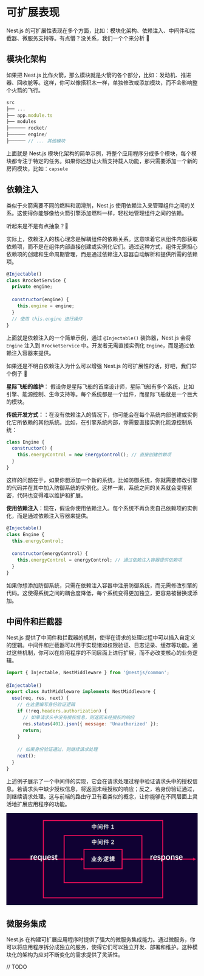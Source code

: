 # 可扩展表现

Nest.js 的可扩展性表现在多个方面，比如：模块化架构、依赖注入、中间件和拦截器、微服务支持等。有点懵？没关系，我们一个个来分析 🧐

## 模块化架构

如果把 Nest.js 比作火箭，那么模块就是火箭的各个部分，比如：发动机、推进器、回收舱等。这样，你可以像搭积木一样，单独修改或添加模块，而不会影响整个火箭的飞行。

```javascript
src
├── ...
├── app.module.ts
├── modules
├────── rocket/
├────── engine/
├────── // ... 其他模块
```

上面就是 Nest.js 模块化架构的简单示例，将整个应用程序分成多个模块，每个模块都专注于特定的任务。如果你还想让火箭支持载人功能，那只需要添加一个新的房间模块，比如：`capsule`

## 依赖注入

类似于火箭需要不同的燃料和润滑剂，Nest.js 使用依赖注入来管理组件之间的关系。这使得你能够像给火箭引擎添加燃料一样，轻松地管理组件之间的依赖。

听起来是不是有点抽象？🤔️

实际上，依赖注入的核心理念是解耦组件的依赖关系。这意味着它从组件内部获取依赖项，而不是在组件内部直接创建或实例化它们。通过这种方式，组件无需担心依赖项的创建和生命周期管理，而是通过依赖注入容器自动解析和提供所需的依赖项。

```javascript
@Injectable()
class RrocketService {
  private engine;

  constructor(engine) {
    this.engine = engine;
  }
  // 使用 this.engine 进行操作
}
```

上面就是依赖注入的一个简单示例，通过 `@Injectable()` 装饰器，Nest.js 会将 `Engine` 注入到 `RrocketService` 中。开发者无需直接实例化 `Engine`，而是通过依赖注入容器来提供。

如果还是不明白依赖注入为什么可以增强 Nest.js 的可扩展性的话，好吧，我们举个例子 🌰

**星际飞船的维护**： 假设你是星际飞船的首席设计师，星际飞船有多个系统，比如引擎、能源控制、生命支持等。每个系统都是一个组件，而星际飞船就是一个巨大的模块。

**传统开发方式：**：在没有依赖注入的情况下，你可能会在每个系统内部创建或实例化它所依赖的其他系统。比如，在引擎系统内部，你需要直接实例化能源控制系统：

```javascript
class Engine {
  constructor() {
    this.energyControl = new EnergyControl(); // 直接创建依赖项
  }
}
```

这样的问题在于，如果你想添加一个新的系统，比如防御系统，你就需要修改引擎的代码并在其中加入防御系统的实例化。这样一来，系统之间的关系就会变得紧密，代码也变得难以维护和扩展。

**使用依赖注入**：现在，假设你使用依赖注入。每个系统不再负责自己依赖项的实例化，而是通过依赖注入容器来提供。

```javascript
@Injectable()
class Engine {
  this.energyControl;

  constructor(energyControl) {
    this.energyControl = energyControl; // 通过依赖注入容器提供依赖项
  }
}
```

如果你想添加防御系统，只需在依赖注入容器中注册防御系统，而无需修改引擎的代码。这使得系统之间的耦合度降低，每个系统变得更加独立，更容易被替换或添加。

## 中间件和拦截器

Nest.js 提供了中间件和拦截器的机制，使得在请求的处理过程中可以插入自定义的逻辑。中间件和拦截器可以用于实现诸如权限验证、日志记录、缓存等功能。通过这些机制，你可以在应用程序的不同层面上进行扩展，而不必改变核心的业务逻辑。

```javascript
import { Injectable, NestMiddleware } from '@nestjs/common';

@Injectable()
export class AuthMiddleware implements NestMiddleware {
  use(req, res, next) {
    // 在这里编写身份验证逻辑
    if (!req.headers.authorization) {
      // 如果请求头中没有授权信息，则返回未经授权的响应
      res.status(401).json({ message: 'Unauthorized' });
      return;
    }

    // 如果身份验证通过，则继续请求处理
    next();
  }
}
```

上述例子展示了一个中间件的实现，它会在请求处理过程中验证请求头中的授权信息。若请求头中缺少授权信息，将返回未经授权的响应；反之，若身份验证通过，则继续请求处理。这与前端的路由守卫有着类似的概念，让你能够在不同层面上灵活地扩展应用程序的功能。

![](/images/middleware.png)

## 微服务集成

Nest.js 在构建可扩展应用程序时提供了强大的微服务集成能力。通过微服务，你可以将应用程序拆分成独立的服务，使得它们可以独立开发、部署和维护。这种模块化的架构为应对不断变化的需求提供了灵活性。

// TODO

